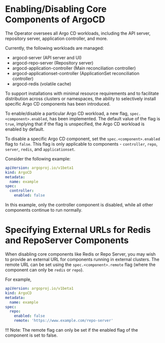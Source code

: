 # Enabling/Disabling Core Components of ArgoCD
The Operator oversees all Argo CD workloads, including the API server, repository server, application controller, and more.

Currently, the following workloads are managed:

* argocd-server (API server and UI)
* argocd-repo-server (Repository server)
* argocd-application-controller (Main reconciliation controller)
* argocd-applicationset-controller (ApplicationSet reconciliation controller)
* argocd-redis (volatile cache)

To support installations with minimal resource requirements and to facilitate distribution across clusters or namespaces, the ability to selectively install specific Argo CD components has been introduced.

To enable/disable a particular Argo CD workload, a new flag, `spec.<component>.enabled`, has been implemented. The default value of the flag is `true`, implying that if the flag is unspecified, the Argo CD workload is enabled by default.

To disable a specific Argo CD component, set the `spec.<component>.enabled` flag to `false`. This flag is only applicable to components - `controller`, `repo`, `server`, `redis`, and `applicationset`.

Consider the following example:

```yaml
apiVersion: argoproj.io/v1beta1
kind: ArgoCD
metadata:
  name: example
spec:
  controller:
    enabled: false
```

In this example, only the controller component is disabled, while all other components continue to run normally.

# Specifying External URLs for Redis and RepoServer Components
When disabling core components like Redis or Repo Server, you may wish to provide an external URL for components running in external clusters. The remote URL can be set using the `spec.<component>.remote` flag (where the component can only be `redis` or `repo`).

For example,

```yaml
apiVersion: argoproj.io/v1beta1
kind: ArgoCD
metadata:
  name: example
spec:
  repo:
    enabled: false
    remote: 'https://www.example.com/repo-server'
```

!!! Note: The remote flag can only be set if the enabled flag of the component is set to false.